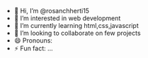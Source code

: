 - 👋 Hi, I’m @rosanchherti15
- 👀 I’m interested in web development
- 🌱 I’m currently learning html,css,javascript
- 💞️ I’m looking to collaborate on few projects
- 😄 Pronouns: 
- ⚡ Fun fact: ...

<!---
rosanchherti15/rosanchherti15 is a ✨ special ✨ repository because its `README.md` (this file) appears on your GitHub profile.
You can click the Preview link to take a look at your changes.
--->
